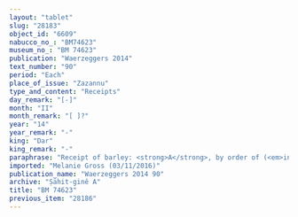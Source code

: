 ```yaml
---
layout: "tablet"
slug: "28183"
object_id: "6609"
nabucco_no_: "BM74623"
museum_no_: "BM 74623"
publication: "Waerzeggers 2014"
text_number: "90"
period: "Each"
place_of_issue: "Zazannu"
type_and_content: "Receipts"
day_remark: "[-]"
month: "II"
month_remark: "[ ]?"
year: "14"
year_remark: "-"
king: "Dar"
king_remark: "-"
paraphrase: "Receipt of barley: <strong>A</strong>, by order of (<em>ina na&scaron;parti</em>) the debtor <strong>C</strong>, receives from <strong>B</strong> 50 kor (900 l) of barley. This is a partly repayment according to the promissory note (<em>u&rsquo;iltu</em>) of <strong>A</strong> concerning 600 kor of dates and 400 kor of barley due from (<em>ina muhhi</em>) <strong>C</strong>. This is apart from (<em>elat</em>) the previous promissory notes. Each party has taken a copy. 8 witnesses and the scribe.<br /> <br /> <strong>A</strong> = Marduk-rēmanni/Bēl-uballiṭ//Ṣāhit-gin&ecirc;; <strong>B</strong> = Bēl-iddin/Marduk; <strong>C</strong> = Erība-Marduk/Nidinti-Marduk; Scribe = Dayyān-Marduk/Nab&ucirc;-zēru-lī&scaron;ir/Basia<br /> &nbsp;"
imported: "Melanie Gross (03/11/2016)"
publication_name: "Waerzeggers 2014 90"
archive: "Ṣāhit-ginê A"
title: "BM 74623"
previous_item: "28186"
---
```

